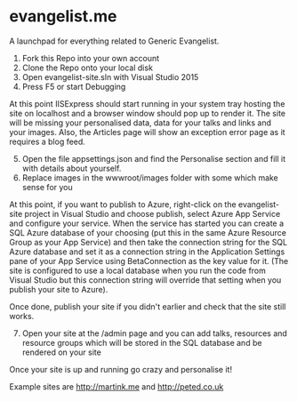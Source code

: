 # evangelist.me
A launchpad for everything related to Generic Evangelist. 

1. Fork this Repo into your own account
2. Clone the Repo onto your local disk
3. Open evangelist-site.sln with Visual Studio 2015
4. Press F5 or start Debugging

At this point IISExpress should start running in your system tray hosting the site on localhost and a browser window should pop up to render it. The site will be missing your personalised data, data for your talks and links and your images. Also, the Articles page will show an exception error page as it requires a blog feed.

5. Open the file appsettings.json and find the Personalise section and fill it with details about yourself.
6. Replace images in the wwwroot/images folder with some which make sense for you

At this point, if you want to publish to Azure, right-click on the evangelist-site project in Visual Studio and choose publish, select Azure App Service and configure your service. 
When the service has started you can create a SQL Azure database of your choosing (put this in the same Azure Resource Group as your App Service) and then take the connection string for the SQL Azure database and set it as a connection string in the Application Settings pane of your App Service using BetaConnection as the key value for it.
(The site is configured to use a local database when you run the code from Visual Studio but this connection string will override that setting when you publish your site to Azure).

Once done, publish your site if you didn't earlier and check that the site still works.

7. Open your site at the /admin page and you can add talks, resources and resource groups which will be stored in the SQL database and be rendered on your site
 
Once your site is up and running go crazy and personalise it!

Example sites are http://martink.me and http://peted.co.uk
